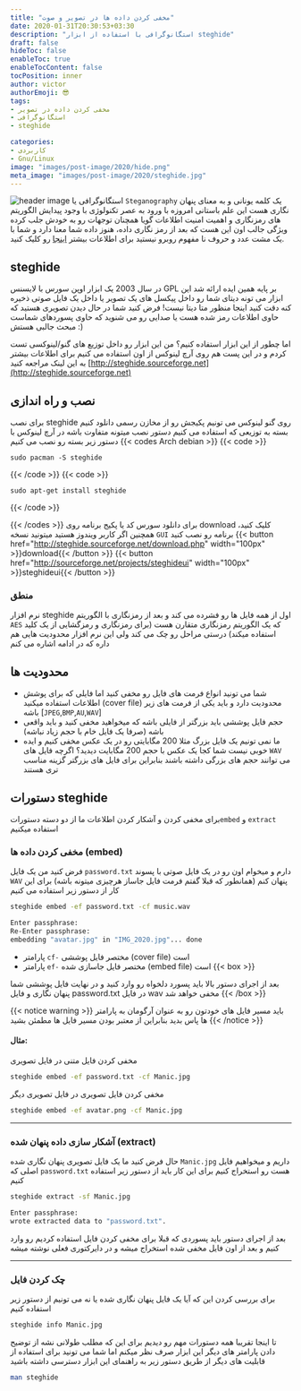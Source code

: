 ```yaml
---
title: "مخفی کردن داده ها در تصویر و صوت"
date: 2020-01-31T20:30:53+03:30
description: "استگانوگرافی با استفاده از ابزار steghide"
draft: false
hideToc: false
enableToc: true
enableTocContent: false
tocPosition: inner
author: victor
authorEmoji: 😎
tags: 
- مخفی کردن داده در تصویر
- استگانوگرافی
- steghide

categories:
- کاربردی
- Gnu/Linux
image: "images/post-image/2020/hide.png"
meta_image: "images/post-image/2020/steghide.jpg"
---
```

![header image](/images/post-image/2020/steghide.jpg)
استگانوگرافی یا ‍`Steganography` یک کلمه یونانی و به معنای پنهان نگاری هست این علم باستانی امروزه با ورود به عصر تکنولوژی با وجود پیدایش الگوریتم های رمزنگاری و اهمیت امنیت اطلاعات گویا همچنان توجهات رو به خودش جلب کرده ویژگی جالب اون این هست که بعد از رمز نگاری داده، هنوز داده شما معنا دارد و شما با یک مشت عدد و حروف نا مفهوم روبرو نیستید برای اطلاعات بیشتر [اینجا](https://en.wikipedia.org/wiki/Steganography) رو کلیک کنید.


## steghide 
در سال 2003 یک ابزار اوپن سورس با لایسنس GPL بر پایه همین ایده ارائه شد این ابزار می تونه دیتای شما رو داخل پیکسل های یک تصویر یا داخل یک فایل صوتی ذخیره کنه دقت کنید اینجا منظور متا دیتا نیست! 
فرض کنید شما در حال دیدن تصویری هستید که حاوی اطلاعات رمز شده هست یا صدایی رو می شنوید که حاوی پسوردهای شماست مبحث جالبی هستش :)

اما چطور از این ابزار استفاده کنیم؟ من این ابزار رو داخل توزیع های گنو/لینوکسی تست کردم و در این پست هم روی آرچ لینوکس از اون استفاده می کنیم برای اطلاعات بیشتر به این لینک مراجعه کنید [http://steghide.sourceforge.net](http://steghide.sourceforge.net)
## نصب و راه اندازی
برای نصب steghide روی گنو لینوکس می تونیم پکیجش رو از مخازن رسمی دانلود کنیم بسته به توزیعی که استفاده می کنیم دستور نصب میتونه متفاوت باشه در آرچ لینوکس با دستور زیر بسته رو نصب می کنیم
{{< codes Arch debian >}}
  {{< code >}}
  ```Arch
  sudo pacman -S steghide  
  ```
  {{< /code >}}
  {{< code >}}

  ```debian
  sudo apt-get install steghide
  ```
  {{< /code >}}

{{< /codes >}}
برای دانلود سورس کد یا پکیج برنامه روی download کلیک کنید، همچنین اگر کاربر ویندوز هستید میتونید نسخه `GUI` برنامه رو نصب کنید
{{< button href="http://steghide.sourceforge.net/download.php" width="100px" >}}download{{< /button >}} {{< button href="http://sourceforge.net/projects/steghideui" width="100px" >}}steghideui{{< /button >}}
### منطق
نرم افزار steghide اول از همه فایل ها رو فشرده می کند و بعد از رمزنگاری با الگوریتم `AES` که یک الگوریتم رمزنگاری متقارن هست (برای رمزنگاری و رمزگشایی از یک کلید استفاده میکند) درستی مراحل رو چک می کند ولی این نرم افزار محدودیت هایی هم داره که در ادامه اشاره می کنم

## محدودیت ها
* شما می تونید انواع فرمت های فایل رو مخفی کنید اما فایلی که برای پوشش اطلاعات استفاده میکنید (cover file) محدودیت دارد و باید یکی از فرمت های زیر باشه
[`JPEG`,`BMP`,`AU`,`WAV`]
* حجم فایل پوششی باید بزرگتر از فایلی باشه که میخواهید مخفی کنید و باید واقعی باشه (صرفا یک فایل خام با حجم زیاد نباشه)
* ما نمی تونیم یک فایل بزرگ مثلا 200 مگابایتی رو در یک عکس مخفی کنیم و ایده خوبی نیست شما کجا یک عکس با حجم 200 مگابایت دیدید؟ اگرچه فایل های `WAV` می توانند حجم های بزرگی داشته باشند بنابراین برای فایل های بزرگتر گزینه مناسب تری هستند
## دستورات steghide
برای مخفی کردن و آشکار کردن اطلاعات ما از دو دسته دستورات`embed` و `extract` استفاده میکنیم
### مخفی کردن داده ها (embed)
فرض کنید من یک فایل `password.txt` دارم و میخوام اون رو در یک فایل صوتی با پسوند `WAV` پنهان کنم (همانطور که قبلا گفتم فرمت فایل جاساز هرچیزی میتونه باشه)
برای این کار از دستور زیر استفاده می کنیم
```bash
steghide embed -ef password.txt -cf music.wav

Enter passphrase: 
Re-Enter passphrase: 
embedding "avatar.jpg" in "IMG_2020.jpg"... done
```
* پارامتر `cf-` مختصر فایل پوششی (cover file) است
* پارامتر `ef-` مختصر فایل جاسازی شده (embed file) است
{{< box >}}

بعد از اجرای دستور بالا باید پسورد دلخواه رو وارد کنید و در نهایت فایل پوششی شما پنهان نگاری و فایل password.txt در فایل wav مخفی خواهد شد
{{< /box >}}

{{< notice warning >}}
باید مسیر فایل های خودتون رو به عنوان آرگومان به پارامتر ها پاس بدید بنابراین از معتبر بودن مسیر فایل ها مطمئن بشید 
{{< /notice >}}
#### مثال:
مخفی کردن فایل متنی در فایل تصویری 
```bash
steghide embed -ef password.txt -cf Manic.jpg
```
مخفی کردن فایل تصویری در فایل تصویری دیگر
```bash
steghide embed -ef avatar.png -cf Manic.jpg
```
----
### آشکار سازی داده پنهان شده (extract)
حال فرض کنید ما یک فایل تصویری پنهان نگاری شده `Manic.jpg` داریم و میخواهیم فایل اصلی که ‍‍`password.txt` هست رو استخراج کنیم برای این کار باید از دستور زیر استفاده کنیم
```bash
steghide extract -sf Manic.jpg

Enter passphrase: 
wrote extracted data to "password.txt".
```
بعد از اجرای دستور باید پسوردی که قبلا برای مخفی کردن فایل استفاده کردیم رو وارد کنیم و بعد از اون فایل مخفی شده استخراج میشه و در دایرکتوری فعلی نوشته میشه

----

### چک کردن فایل
برای بررسی کردن این که آیا یک فایل پنهان نگاری شده یا نه می تونیم از دستور زیر استفاده کنیم
```bash
steghide info Manic.jpg
```
تا اینجا تقریبا همه دستورات مهم رو دیدیم برای این که مطلب طولانی نشه از توضیح دادن پارامتر های دیگر این ابزار صرف نظر میکنم اما شما می تونید برای استفاده از قابلیت های دیگر از طریق دستور زیر به راهنمای این ابزار دسترسی داشته باشید
```bash
man steghide
```



